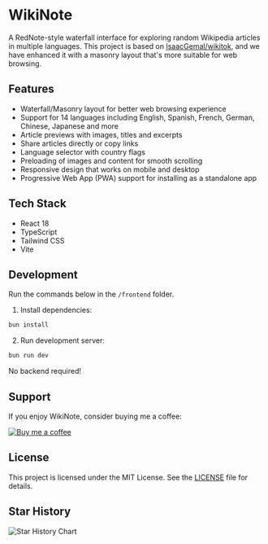 # WikiNote

A RedNote-style waterfall interface for exploring random Wikipedia articles in multiple languages. This project is based on [IsaacGemal/wikitok](https://github.com/IsaacGemal/wikitok), and we have enhanced it with a masonry layout that's more suitable for web browsing.

## Features

- Waterfall/Masonry layout for better web browsing experience
- Support for 14 languages including English, Spanish, French, German, Chinese, Japanese and more
- Article previews with images, titles and excerpts
- Share articles directly or copy links
- Language selector with country flags
- Preloading of images and content for smooth scrolling
- Responsive design that works on mobile and desktop
- Progressive Web App (PWA) support for installing as a standalone app

## Tech Stack

- React 18
- TypeScript
- Tailwind CSS
- Vite

## Development

Run the commands below in the `/frontend` folder.

1. Install dependencies:

```bash
bun install
```

2. Run development server:

```bash
bun run dev
```

No backend required!

## Support

If you enjoy WikiNote, consider buying me a coffee:

[![Buy me a coffee](https://img.shields.io/badge/Buy%20me%20a%20coffee-FFDD00?style=for-the-badge&logo=buy-me-a-coffee&logoColor=black)](https://buymeacoffee.com/exploreryer)

## License

This project is licensed under the MIT License. See the [LICENSE](LICENSE) file for details.

## Star History

![Star History Chart](https://api.star-history.com/svg?repos=Exploreryer/wikinote&type=Date)